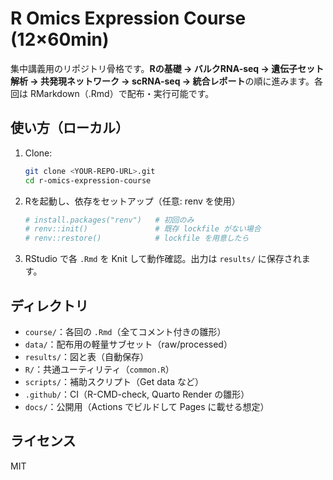 # R Omics Expression Course (12×60min)

集中講義用のリポジトリ骨格です。**Rの基礎 → バルクRNA-seq → 遺伝子セット解析 → 共発現ネットワーク → scRNA-seq → 統合レポート**の順に進みます。各回は RMarkdown（.Rmd）で配布・実行可能です。

## 使い方（ローカル）
1. Clone:
   ```bash
   git clone <YOUR-REPO-URL>.git
   cd r-omics-expression-course
   ```
2. Rを起動し、依存をセットアップ（任意: renv を使用）
   ```r
   # install.packages("renv")   # 初回のみ
   # renv::init()               # 既存 lockfile がない場合
   # renv::restore()            # lockfile を用意したら
   ```
3. RStudio で各 `.Rmd` を Knit して動作確認。出力は `results/` に保存されます。

## ディレクトリ
- `course/`：各回の `.Rmd`（全てコメント付きの雛形）
- `data/`：配布用の軽量サブセット（raw/processed）
- `results/`：図と表（自動保存）
- `R/`：共通ユーティリティ（`common.R`）
- `scripts/`：補助スクリプト（Get data など）
- `.github/`：CI（R-CMD-check, Quarto Render の雛形）
- `docs/`：公開用（Actions でビルドして Pages に載せる想定）

## ライセンス
MIT
